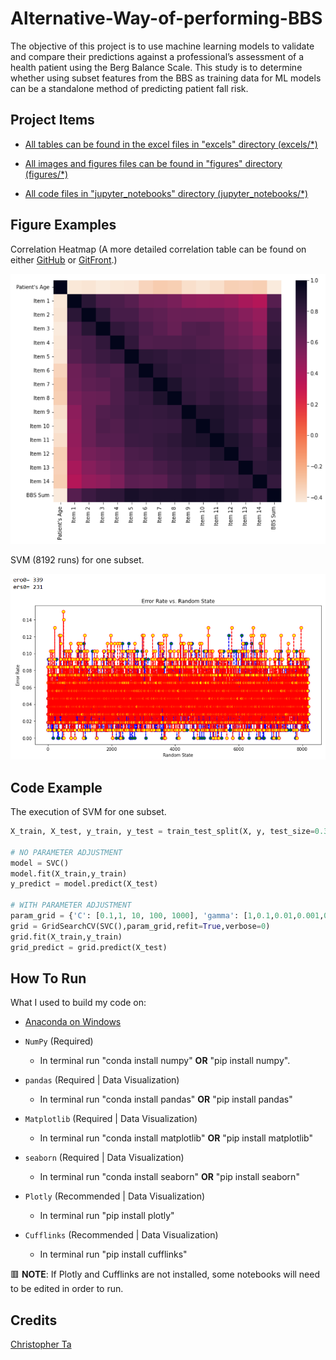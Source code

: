 # Alternative-Way-of-performing-BBS

The objective of this project is to use machine learning models to validate and compare their predictions against a professional’s assessment of a health patient using the Berg Balance Scale. This study is to determine whether using subset features from the BBS as training data for ML models can be a standalone method of predicting patient fall risk.

## Project Items

- [All tables can be found in the excel files in "excels" directory (excels/*)](excels)

- [All images and figures files can be found in "figures" directory (figures/*)](figures)

- [All code files in "jupyter_notebooks" directory (jupyter_notebooks/*)](jupyter_notebooks)

## Figure Examples

Correlation Heatmap (A more detailed correlation table can be found on either [GitHub](https://github.com/Krunk-Juice/Alternative-Way-of-performing-BBS/blob/main/excels/BBS%20Machine%20Learning%20Data%20Detailed%20Correlation%20Table.xlsx) or [GitFront](https://gitfront.io/r/Krunk-Juice/LyY4kEcTLGs4/A-Alternative-Way-of-performing-BBS---A-study-of-a-ML-Model-approach/).)

<img src="figures/Correlation Heatmap.png" width="600em" />

SVM (8192 runs) for one subset.

<img src="figures/SVM Scaled vs Unscaled 7 High Corr rs101 BF8192.png" width="600em" />

## Code Example

The execution of SVM for one subset.

```py
X_train, X_test, y_train, y_test = train_test_split(X, y, test_size=0.30, random_state=rs)

# NO PARAMETER ADJUSTMENT
model = SVC()
model.fit(X_train,y_train)
y_predict = model.predict(X_test)

# WITH PARAMETER ADJUSTMENT
param_grid = {'C': [0.1,1, 10, 100, 1000], 'gamma': [1,0.1,0.01,0.001,0.0001]}
grid = GridSearchCV(SVC(),param_grid,refit=True,verbose=0)
grid.fit(X_train,y_train)
grid_predict = grid.predict(X_test)
```

## How To Run

What I used to build my code on:

- [Anaconda on Windows](https://docs.anaconda.com/anaconda/install/windows/)

- `NumPy` (Required)
  - In terminal run "conda install numpy" **OR** "pip install numpy".

- `pandas` (Required | Data Visualization)
  - In terminal run "conda install pandas" **OR** "pip install pandas"

- `Matplotlib` (Required | Data Visualization)
  - In terminal run "conda install matplotlib" **OR** "pip install matplotlib"

- `seaborn` (Required | Data Visualization)
  - In terminal run "conda install seaborn" **OR** "pip install seaborn"

- `Plotly` (Recommended | Data Visualization)
  - In terminal run "pip install plotly"

- `Cufflinks` (Recommended | Data Visualization)
  - In terminal run "pip install cufflinks"

🟥 **NOTE**: If Plotly and Cufflinks are not installed, some notebooks will need to be edited in order to run.  

## Credits

[Christopher Ta](https://github.com/Krunk-Juice)